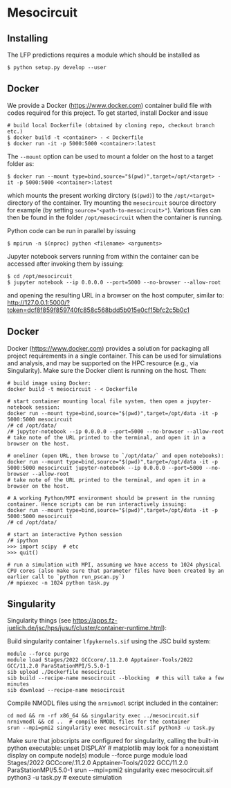 # Mesocircuit

## Installing

The LFP predictions requires a module which should be installed as

    $ python setup.py develop --user


## Docker

We provide a Docker (https://www.docker.com) container build file with codes required for this project.
To get started, install Docker and issue

    # build local Dockerfile (obtained by cloning repo, checkout branch etc.)
    $ docker build -t <container> - < Dockerfile
    $ docker run -it -p 5000:5000 <container>:latest


The ``--mount`` option can be used to mount a folder on the host to a target folder as:

    $ docker run --mount type=bind,source="$(pwd)",target=/opt/<target> -it -p 5000:5000 <container>:latest

which mounts the present working dirctory (``$(pwd)``) to the ``/opt/<target>`` directory of the container.
Try mounting the ``mesocircuit`` source directory for example (by setting ``source="<path-to-mesocircuit>"``).
Various files can then be found in the folder ``/opt/mesocircuit``
when the container is running.

Python code can be run in parallel by issuing

    $ mpirun -n $(nproc) python <filename> <arguments>

Jupyter notebook servers running from within the
container can be accessed after invoking them by issuing:

    $ cd /opt/mesocircuit
    $ jupyter notebook --ip 0.0.0.0 --port=5000 --no-browser --allow-root

and opening the resulting URL in a browser on the host computer, similar to:
http://127.0.0.1:5000/?token=dcf8f859f859740fc858c568bdd5b015e0cf15bfc2c5b0c1


## Docker 

Docker (https://www.docker.com) provides a solution for packaging all project requirements in a single container.
This can be used for simulations and analysis, and may be supported on the HPC resource (e.g., via Singularity).
Make sure the Docker client is running on the host. Then:

    # build image using Docker:
    docker build -t mesocircuit - < Dockerfile

    # start container mounting local file system, then open a jupyter-notebook session:
    docker run --mount type=bind,source="$(pwd)",target=/opt/data -it -p 5000:5000 mesocircuit
    /# cd /opt/data/
    /# jupyter-notebook --ip 0.0.0.0 --port=5000 --no-browser --allow-root
    # take note of the URL printed to the terminal, and open it in a browser on the host.

    # oneliner (open URL, then browse to `/opt/data/` and open notebooks):
    docker run --mount type=bind,source="$(pwd)",target=/opt/data -it -p 5000:5000 mesocircuit jupyter-notebook --ip 0.0.0.0 --port=5000 --no-browser --allow-root
    # take note of the URL printed to the terminal, and open it in a browser on the host.

    # A working Python/MPI environment should be present in the running container. Hence scripts can be run interactively issuing:
    docker run --mount type=bind,source="$(pwd)",target=/opt/data -it -p 5000:5000 mesocircuit
    /# cd /opt/data/

    # start an interactive Python session
    /# ipython
    >>> import scipy  # etc
    >>> quit()

    # run a simulation with MPI, assuming we have access to 1024 physical CPU cores (also make sure that parameter files have been created by an earlier call to `python run_pscan.py`)
    /# mpiexec -n 1024 python task.py


## Singularity

Singularity things (see https://apps.fz-juelich.de/jsc/hps/jusuf/cluster/container-runtime.html):

Build singularity container `lfpykernels.sif` using the JSC build system:

    module --force purge
    module load Stages/2022 GCCcore/.11.2.0 Apptainer-Tools/2022 GCC/11.2.0 ParaStationMPI/5.5.0-1
    sib upload ./Dockerfile mesocircuit
    sib build --recipe-name mesocircuit --blocking  # this will take a few minutes
    sib download --recipe-name mesocircuit


Compile NMODL files using the `nrnivmodl` script included in the container:

    cd mod && rm -rf x86_64 && singularity exec ../mesocircuit.sif nrnivmodl && cd ..  # compile NMODL files for the container
    srun --mpi=pmi2 singularity exec mesocircuit.sif python3 -u task.py


Make sure that jobscripts are configured for singularity, calling the built-in python executable:
    unset DISPLAY  # matplotlib may look for a nonexistant display on compute node(s)
    module --force purge
    module load Stages/2022  GCCcore/.11.2.0 Apptainer-Tools/2022 GCC/11.2.0 ParaStationMPI/5.5.0-1
    srun --mpi=pmi2 singularity exec mesocircuit.sif python3 -u task.py  # execute simulation
